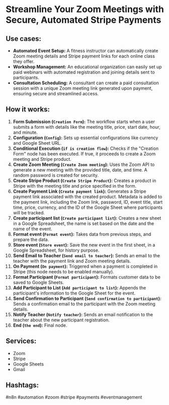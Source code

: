 # Streamline Your Zoom Meetings with Secure, Automated Stripe Payments

## Use cases:

- **Automated Event Setup:** A fitness instructor can automatically create Zoom meeting details and Stripe payment links for each online class they offer.
- **Workshop Management:** An educational organization can easily set up paid webinars with automated registration and joining details sent to participants.
- **Consultation Scheduling:** A consultant can create a paid consultation session with a unique Zoom meeting link generated upon payment, ensuring secure and streamlined access.

## How it works:

1.  **Form Submission (`Creation Form`):** The workflow starts when a user submits a form with details like the meeting title, price, start date, hour, and minute.
2.  **Configuration (`Config`):** Sets up essential configurations like currency and Google Sheet URL.
3.  **Conditional Execution (`if is creation flow`):** Checks if the "Creation Form" node has been executed. If true, it proceeds to create a Zoom meeting and Stripe product.
4.  **Create Zoom Meeting (`Create Zoom meeting`):** Uses the Zoom API to generate a new meeting with the provided title, date, and time. A random password is created for security.
5.  **Create Stripe Product (`Create Stripe Product`):** Creates a product in Stripe with the meeting title and price specified in the form.
6.  **Create Payment Link (`Create payment link`):** Generates a Stripe payment link associated with the created product. Metadata is added to the payment link, including the Zoom link, password, ID, event title, start time, price, currency, and the ID of the Google Sheet where participants will be tracked.
7. **Create participant list (`Create participant list`):** Creates a new sheet in a Google Spreadsheet, the name is set based on the date and the name of the event.
8.  **Format event (`Format event`):** Takes data from previous steps, and prepare the data.
9. **Store event (`Store event`):** Save the new event in the first sheet, in a Google Spreadsheet, for history purpose.
10. **Send Email to Teacher (`Send email to teacher`):** Sends an email to the teacher with the payment link and Zoom meeting details.
11. **On Payment (`On payment`):** Triggered when a payment is completed in Stripe (this node needs to be enabled manually).
12. **Format Participant (`Format participant`):** Formats customer data to be saved to Google Sheets.
13. **Add Participant to List (`Add participant to list`):** Appends the participant's information to the Google Sheet for the event.
14. **Send Confirmation to Participant (`Send confirmation to participant`):** Sends a confirmation email to the participant with the Zoom meeting details.
15. **Notify Teacher (`Notify teacher`):** Sends an email notification to the teacher about the new participant registration.
16. **End (`the end`):** Final node.

## Services:

-   Zoom
-   Stripe
-   Google Sheets
-   Gmail

## Hashtags:

#n8n #automation #zoom #stripe #payments #eventmanagement
